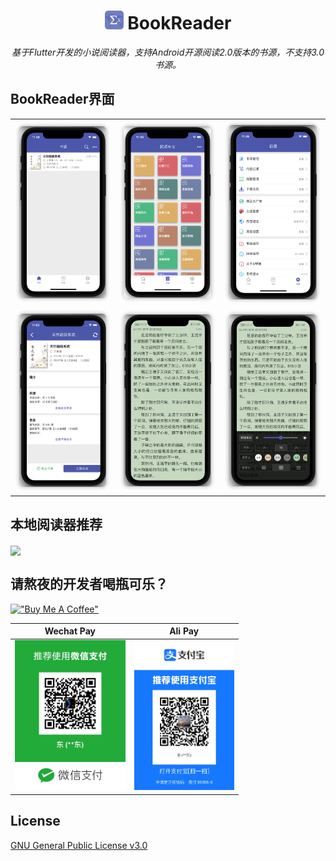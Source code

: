 <h1 align="center">
<img src='./doc/icon.png' width='30'>
<span>BookReader</span>
</h1>
<p align="center">
    <em>基于Flutter开发的小说阅读器，支持Android开源阅读2.0版本的书源，不支持3.0书源。</em>
</p>

## BookReader界面

<table>
<tr>
<td>
<img src='./doc/snapshot1.png' />
</td>
<td>
<img src='./doc/snapshot2.png' />
</td>
<td>
<img src='./doc/snapshot3.png' />
</td>
</tr>
<tr>
<td>
<img src='./doc/snapshot4.png' />
</td>
<td>
<img src='./doc/snapshot5.png' />
</td>
<td>
<img src='./doc/snapshot6.png' />
</td>
</tr>
</table>

## 本地阅读器推荐
<p>
<a href="https://apps.apple.com/app/id6449187014"><img src="https://user-images.githubusercontent.com/7448857/209269801-48ab9e9e-2318-40ed-8d8a-d34a49514ed5.png" align="center" height="70"></a>
</p>

## 请熬夜的开发者喝瓶可乐？

[!["Buy Me A Coffee"](https://www.buymeacoffee.com/assets/img/custom_images/orange_img.png)](https://buymeacoffee.com/benn)

| Wechat Pay                                      | Ali Pay                                      |
|-------------------------------------------------|----------------------------------------------|
| <img src="./doc/wechat_pay.jpg" height="240" /> | <img src="./doc/ali_pay.jpg" height="240" /> |


## License

[GNU General Public License v3.0](./LICENSE)
